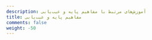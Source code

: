 ```yaml
---
description: آموزش‌های مرتبط با مفاهیم پایه و عیب‌یابی
title: مفاهیم پایه و عیب‌یابی
comments: false
weight: -50
---
```



